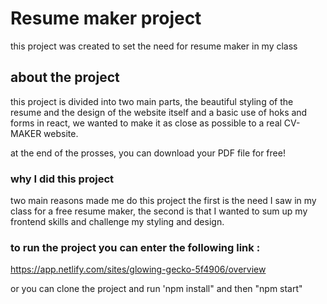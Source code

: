 # Resume maker project

this project was created to set the need for resume maker in my class

## about the project

this project is divided into two main parts, the beautiful styling of the resume and the design of the website itself and a basic use 
of hoks and forms in react, we wanted to make it as close as possible to a real CV-MAKER website.

at the end of the prosses, you can download your PDF file for free!

### why I did this project

two main reasons made me do this project
the first is the need I saw in my class for a free resume maker, the second is
that I wanted to sum up my frontend skills and challenge my styling and design.

### to run the project you can enter the following link :
https://app.netlify.com/sites/glowing-gecko-5f4906/overview

or you can clone the project and run 'npm install" and then "npm start"
